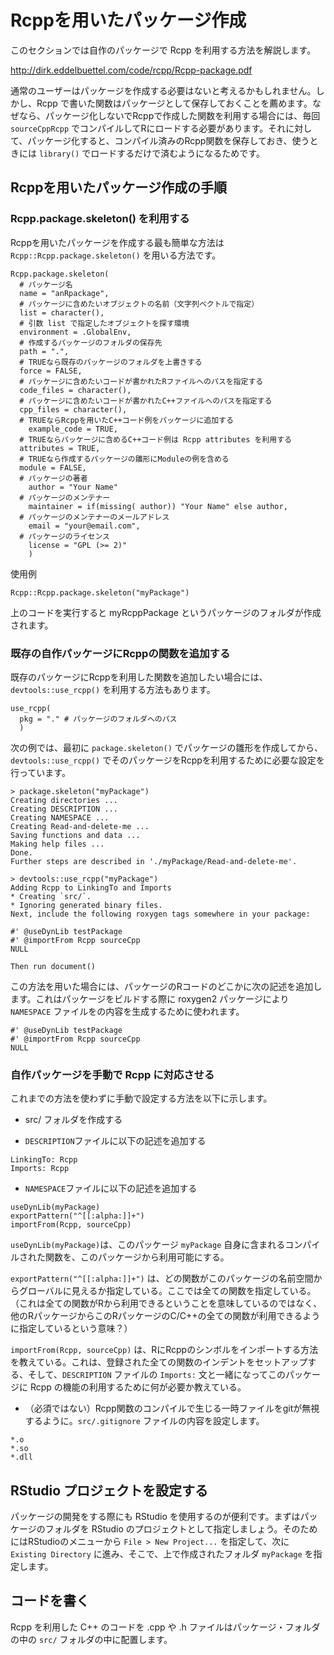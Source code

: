 # Rcppを用いたパッケージ作成

このセクションでは自作のパッケージで Rcpp を利用する方法を解説します。

http://dirk.eddelbuettel.com/code/rcpp/Rcpp-package.pdf


通常のユーザーはパッケージを作成する必要はないと考えるかもしれません。しかし、Rcpp で書いた関数はパッケージとして保存しておくことを薦めます。なぜなら、パッケージ化しないでRcppで作成した関数を利用する場合には、毎回 `sourceCppRcpp` でコンパイルしてRにロードする必要があります。それに対して、パッケージ化すると、コンパイル済みのRcpp関数を保存しておき、使うときには `library()` でロードするだけで済むようになるためです。

## Rcppを用いたパッケージ作成の手順

### Rcpp.package.skeleton() を利用する

Rcppを用いたパッケージを作成する最も簡単な方法は `Rcpp::Rcpp.package.skeleton()` を用いる方法です。

```
Rcpp.package.skeleton(
  # パッケージ名
  name = "anRpackage",
  # パッケージに含めたいオブジェクトの名前（文字列ベクトルで指定）
  list = character(),
  # 引数 list で指定したオブジェクトを探す環境
  environment = .GlobalEnv,
  # 作成するパッケージのフォルダの保存先
  path = ".",
  # TRUEなら既存のパッケージのフォルダを上書きする
  force = FALSE,
  # パッケージに含めたいコードが書かれたRファイルへのパスを指定する
  code_files = character(),
  # パッケージに含めたいコードが書かれたC++ファイルへのパスを指定する
  cpp_files = character(),
  # TRUEならRcppを用いたC++コード例をパッケージに追加する
	example_code = TRUE,
  # TRUEならパッケージに含めるC++コード例は Rcpp attributes を利用する
  attributes = TRUE,
  # TRUEなら作成するパッケージの雛形にModuleの例を含める
  module = FALSE,
  # パッケージの著者
	author = "Your Name"
  # パッケージのメンテナー
	maintainer = if(missing( author)) "Your Name" else author,
  # パッケージのメンテナーのメールアドレス
	email = "your@email.com",
  # パッケージのライセンス
	license = "GPL (>= 2)"
	)
```

使用例

```
Rcpp::Rcpp.package.skeleton("myPackage")
```

上のコードを実行すると myRcppPackage というパッケージのフォルダが作成されます。


### 既存の自作パッケージにRcppの関数を追加する

既存のパッケージにRcppを利用した関数を追加したい場合には、`devtools::use_rcpp()` を利用する方法もあります。

```
use_rcpp(
  pkg = "." # パッケージのフォルダへのパス
  )
```

次の例では、最初に `package.skeleton()` でパッケージの雛形を作成してから、`devtools::use_rcpp()` でそのパッケージをRcppを利用するために必要な設定を行っています。

```
> package.skeleton("myPackage")
Creating directories ...
Creating DESCRIPTION ...
Creating NAMESPACE ...
Creating Read-and-delete-me ...
Saving functions and data ...
Making help files ...
Done.
Further steps are described in './myPackage/Read-and-delete-me'.

> devtools::use_rcpp("myPackage")
Adding Rcpp to LinkingTo and Imports
* Creating `src/`.
* Ignoring generated binary files.
Next, include the following roxygen tags somewhere in your package:

#' @useDynLib testPackage
#' @importFrom Rcpp sourceCpp
NULL

Then run document()
```

この方法を用いた場合には、パッケージのRコードのどこかに次の記述を追加します。これはパッケージをビルドする際に roxygen2 パッケージにより `NAMESPACE` ファイルをの内容を生成するために使われます。

```
#' @useDynLib testPackage
#' @importFrom Rcpp sourceCpp
NULL
```



### 自作パッケージを手動で Rcpp に対応させる

これまでの方法を使わずに手動で設定する方法を以下に示します。

* src/ フォルダを作成する

* `DESCRIPTION`ファイルに以下の記述を追加する

```
LinkingTo: Rcpp
Imports: Rcpp
```

* `NAMESPACE`ファイルに以下の記述を追加する

```
useDynLib(myPackage)
exportPattern("^[[:alpha:]]+")
importFrom(Rcpp, sourceCpp)
```

`useDynLib(myPackage)`は、このパッケージ `myPackage` 自身に含まれるコンパイルされた関数を、このパッケージから利用可能にする。

`exportPattern("^[[:alpha:]]+")` は、どの関数がこのパッケージの名前空間からグローバルに見えるか指定している。ここでは全ての関数を指定している。（これは全ての関数がRから利用できるということを意味しているのではなく、他のRパッケージからこのRパッケージのC/C++の全ての関数が利用できるように指定しているという意味？）

`importFrom(Rcpp, sourceCpp)` は、RにRcppのシンボルをインポートする方法を教えている。これは、登録された全ての関数のインデントをセットアップする、そして、`DESCRIPTION` ファイルの `Imports:` 文と一緒になってこのパッケージに Rcpp の機能の利用するために何が必要か教えている。



* （必須ではない）Rcpp関数のコンパイルで生じる一時ファイルをgitが無視するように。`src/.gitignore` ファイルの内容を設定します。

```
*.o
*.so
*.dll
```

## RStudio プロジェクトを設定する

パッケージの開発をする際にも RStudio を使用するのが便利です。まずはパッケージのフォルダを RStudio のプロジェクトとして指定しましょう。そのためにはRStudioのメニューから `File > New Project...` を指定して、次に `Existing Directory` に進み、そこで、上で作成されたフォルダ `myPackage` を指定します。


## コードを書く

Rcpp を利用した C++ のコードを .cpp や .h ファイルはパッケージ・フォルダの中の `src/` フォルダの中に配置します。
